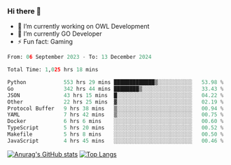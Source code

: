 ### Hi there 👋 

- 🔭 I’m currently working on OWL Development
- 🌱 I’m currently GO Developer
-  ⚡ Fun fact: Gaming
  
  <!--
- 👯 I’m looking to collaborate on ...
- 🤔 I’m looking for help with ...
- 💬 Ask me about ...
- 📫 How to reach me: ...
- 😄 Pronouns: ...
-->

<!--START_SECTION:waka-->

```python
From: 06 September 2023 - To: 13 December 2024

Total Time: 1,025 hrs 18 mins

Python            553 hrs 29 mins █████████████▒░░░░░░░░░░░   53.98 %
Go                342 hrs 44 mins ████████▒░░░░░░░░░░░░░░░░   33.43 %
JSON              43 hrs 15 mins  █░░░░░░░░░░░░░░░░░░░░░░░░   04.22 %
Other             22 hrs 25 mins  ▓░░░░░░░░░░░░░░░░░░░░░░░░   02.19 %
Protocol Buffer   9 hrs 38 mins   ▒░░░░░░░░░░░░░░░░░░░░░░░░   00.94 %
YAML              7 hrs 42 mins   ▒░░░░░░░░░░░░░░░░░░░░░░░░   00.75 %
Docker            6 hrs 6 mins    ░░░░░░░░░░░░░░░░░░░░░░░░░   00.60 %
TypeScript        5 hrs 20 mins   ░░░░░░░░░░░░░░░░░░░░░░░░░   00.52 %
Makefile          5 hrs 8 mins    ░░░░░░░░░░░░░░░░░░░░░░░░░   00.50 %
JavaScript        4 hrs 45 mins   ░░░░░░░░░░░░░░░░░░░░░░░░░   00.46 %
```

<!--END_SECTION:waka-->

[![Anurag's GitHub stats](https://github-readme-stats.vercel.app/api?username=aebalz&show_icons=true&theme=codeSTACKr)](https://github.com/anuraghazra/github-readme-stats)
[![Top Langs](https://github-readme-stats.vercel.app/api/top-langs/?username=aebalz&layout=compact&card_width=350&theme=codeSTACKr)](https://github.com/anuraghazra/github-readme-stats)
<!-- [![Readme Card](https://github-readme-stats.vercel.app/api/pin/?username=aebalz&repo=go-gin-gone&show_owner=true)](https://github.com/anuraghazra/github-readme-stats)-->
